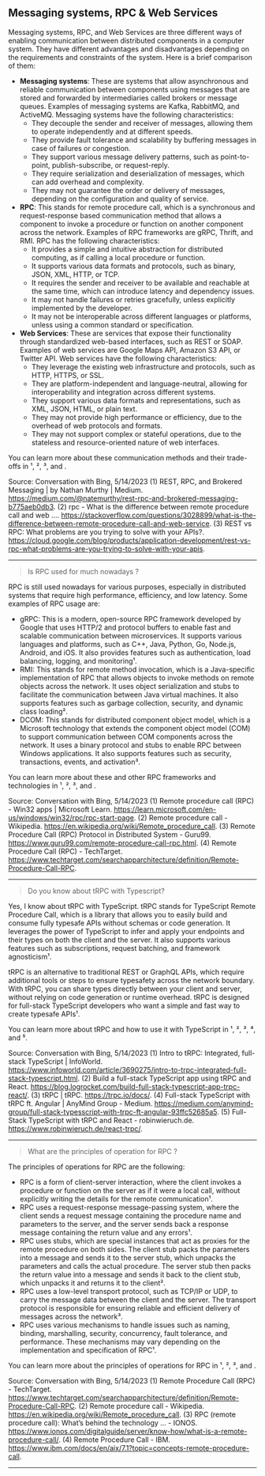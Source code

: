 ## Messaging systems, RPC & Web Services 

Messaging systems, RPC, and Web Services are three different ways of enabling communication between distributed components in a computer system. They have different advantages and disadvantages depending on the requirements and constraints of the system. Here is a brief comparison of them:

- **Messaging systems**: These are systems that allow asynchronous and reliable communication between components using messages that are stored and forwarded by intermediaries called brokers or message queues. Examples of messaging systems are Kafka, RabbitMQ, and ActiveMQ. Messaging systems have the following characteristics:
  - They decouple the sender and receiver of messages, allowing them to operate independently and at different speeds.
  - They provide fault tolerance and scalability by buffering messages in case of failures or congestion.
  - They support various message delivery patterns, such as point-to-point, publish-subscribe, or request-reply.
  - They require serialization and deserialization of messages, which can add overhead and complexity.
  - They may not guarantee the order or delivery of messages, depending on the configuration and quality of service.
- **RPC**: This stands for remote procedure call, which is a synchronous and request-response based communication method that allows a component to invoke a procedure or function on another component across the network. Examples of RPC frameworks are gRPC, Thrift, and RMI. RPC has the following characteristics:
  - It provides a simple and intuitive abstraction for distributed computing, as if calling a local procedure or function.
  - It supports various data formats and protocols, such as binary, JSON, XML, HTTP, or TCP.
  - It requires the sender and receiver to be available and reachable at the same time, which can introduce latency and dependency issues.
  - It may not handle failures or retries gracefully, unless explicitly implemented by the developer.
  - It may not be interoperable across different languages or platforms, unless using a common standard or specification.
- **Web Services**: These are services that expose their functionality through standardized web-based interfaces, such as REST or SOAP. Examples of web services are Google Maps API, Amazon S3 API, or Twitter API. Web services have the following characteristics:
  - They leverage the existing web infrastructure and protocols, such as HTTP, HTTPS, or SSL.
  - They are platform-independent and language-neutral, allowing for interoperability and integration across different systems.
  - They support various data formats and representations, such as XML, JSON, HTML, or plain text.
  - They may not provide high performance or efficiency, due to the overhead of web protocols and formats.
  - They may not support complex or stateful operations, due to the stateless and resource-oriented nature of web interfaces.

You can learn more about these communication methods and their trade-offs in ¹, ², ³, and .

Source: Conversation with Bing, 5/14/2023
(1) REST, RPC, and Brokered Messaging | by Nathan Murthy | Medium. https://medium.com/@natemurthy/rest-rpc-and-brokered-messaging-b775aeb0db3.
(2) rpc - What is the difference between remote procedure call and web .... https://stackoverflow.com/questions/3028899/what-is-the-difference-between-remote-procedure-call-and-web-service.
(3) REST vs RPC: What problems are you trying to solve with your APIs?. https://cloud.google.com/blog/products/application-development/rest-vs-rpc-what-problems-are-you-trying-to-solve-with-your-apis.

---
> Is RPC used for much nowadays ? 

RPC is still used nowadays for various purposes, especially in distributed systems that require high performance, efficiency, and low latency. Some examples of RPC usage are:

- gRPC: This is a modern, open-source RPC framework developed by Google that uses HTTP/2 and protocol buffers to enable fast and scalable communication between microservices. It supports various languages and platforms, such as C++, Java, Python, Go, Node.js, Android, and iOS. It also provides features such as authentication, load balancing, logging, and monitoring¹.
- RMI: This stands for remote method invocation, which is a Java-specific implementation of RPC that allows objects to invoke methods on remote objects across the network. It uses object serialization and stubs to facilitate the communication between Java virtual machines. It also supports features such as garbage collection, security, and dynamic class loading².
- DCOM: This stands for distributed component object model, which is a Microsoft technology that extends the component object model (COM) to support communication between COM components across the network. It uses a binary protocol and stubs to enable RPC between Windows applications. It also supports features such as security, transactions, events, and activation³.

You can learn more about these and other RPC frameworks and technologies in ¹, ², ³, and .

Source: Conversation with Bing, 5/14/2023
(1) Remote procedure call (RPC) - Win32 apps | Microsoft Learn. https://learn.microsoft.com/en-us/windows/win32/rpc/rpc-start-page.
(2) Remote procedure call - Wikipedia. https://en.wikipedia.org/wiki/Remote_procedure_call.
(3) Remote Procedure Call (RPC) Protocol in Distributed System - Guru99. https://www.guru99.com/remote-procedure-call-rpc.html.
(4) Remote Procedure Call (RPC) - TechTarget. https://www.techtarget.com/searchapparchitecture/definition/Remote-Procedure-Call-RPC.

---

> Do you know about tRPC with Typescript? 

Yes, I know about tRPC with TypeScript. tRPC stands for TypeScript Remote Procedure Call, which is a library that allows you to easily build and consume fully typesafe APIs without schemas or code generation. It leverages the power of TypeScript to infer and apply your endpoints and their types on both the client and the server. It also supports various features such as subscriptions, request batching, and framework agnosticism¹.

tRPC is an alternative to traditional REST or GraphQL APIs, which require additional tools or steps to ensure typesafety across the network boundary. With tRPC, you can share types directly between your client and server, without relying on code generation or runtime overhead. tRPC is designed for full-stack TypeScript developers who want a simple and fast way to create typesafe APIs¹.

You can learn more about tRPC and how to use it with TypeScript in ¹, ², ³, ⁴, and ⁵.

Source: Conversation with Bing, 5/14/2023
(1) Intro to tRPC: Integrated, full-stack TypeScript | InfoWorld. https://www.infoworld.com/article/3690275/intro-to-trpc-integrated-full-stack-typescript.html.
(2) Build a full-stack TypeScript app using tRPC and React. https://blog.logrocket.com/build-full-stack-typescript-app-trpc-react/.
(3) tRPC | tRPC. https://trpc.io/docs/.
(4) Full-stack TypeScript with tRPC ft. Angular | AnyMind Group - Medium. https://medium.com/anymind-group/full-stack-typesscript-with-trpc-ft-angular-93ffc52685a5.
(5) Full-Stack TypeScript with tRPC and React - robinwieruch.de. https://www.robinwieruch.de/react-trpc/.

---
> What are the principles of operation for RPC ? 

The principles of operations for RPC are the following:

- RPC is a form of client-server interaction, where the client invokes a procedure or function on the server as if it were a local call, without explicitly writing the details for the remote communication¹.
- RPC uses a request-response message-passing system, where the client sends a request message containing the procedure name and parameters to the server, and the server sends back a response message containing the return value and any errors¹.
- RPC uses stubs, which are special instances that act as proxies for the remote procedure on both sides. The client stub packs the parameters into a message and sends it to the server stub, which unpacks the parameters and calls the actual procedure. The server stub then packs the return value into a message and sends it back to the client stub, which unpacks it and returns it to the client².
- RPC uses a low-level transport protocol, such as TCP/IP or UDP, to carry the message data between the client and the server. The transport protocol is responsible for ensuring reliable and efficient delivery of messages across the network³.
- RPC uses various mechanisms to handle issues such as naming, binding, marshalling, security, concurrency, fault tolerance, and performance. These mechanisms may vary depending on the implementation and specification of RPC¹.

You can learn more about the principles of operations for RPC in ¹, ², ³, and .

Source: Conversation with Bing, 5/14/2023
(1) Remote Procedure Call (RPC) - TechTarget. https://www.techtarget.com/searchapparchitecture/definition/Remote-Procedure-Call-RPC.
(2) Remote procedure call - Wikipedia. https://en.wikipedia.org/wiki/Remote_procedure_call.
(3) RPC (remote procedure call): What’s behind the technology ... - IONOS. https://www.ionos.com/digitalguide/server/know-how/what-is-a-remote-procedure-call/.
(4) Remote Procedure Call - IBM. https://www.ibm.com/docs/en/aix/7.1?topic=concepts-remote-procedure-call.

---


